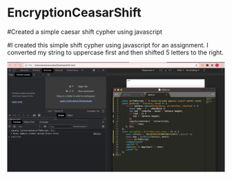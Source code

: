 # EncryptionCeasarShift

#Created a simple caesar shift cypher using javascript

#I created this simple shift cypher using javascript for an assignment. I converted my string to uppercase first and then shifted 5 letters to the right.

<img src="cipher.png">
